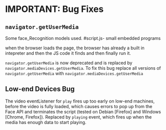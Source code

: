 # IMPORTANT: Bug Fixes

## `navigator.getUserMedia`

Some face_Recognition models used. 
#script.js- small embedded programs

when the browser loads the page, the browser has already a built in intepreter and then the JS code it finds and then finally run it.

`navigator.getUserMedia` is now deprecated and is replaced by `navigator.mediaDevices.getUserMedia`. To fix this bug replace all versions of `navigator.getUserMedia` with `navigator.mediaDevices.getUserMedia`


## Low-end Devices Bug

The video eventListener for `play` fires up too early on low-end machines, before the video is fully loaded, which causes errors to pop up from the Face API and terminates the script (tested on Debian [Firefox] and Windows [Chrome, Firefox]). Replaced by `playing` event, which fires up when the media has enough data to start playing.
